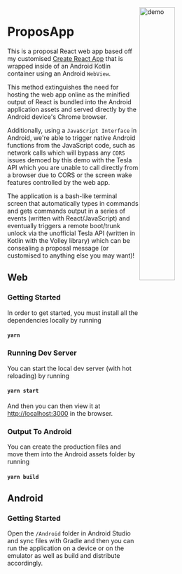 <img src='./demo.gif' align='right' width='40%' alt='demo'>

# ProposApp

This is a proposal React web app based off my customised [Create React App](https://github.com/HazAnwar/React-Boilerplate) that is wrapped inside of an Android Kotlin container using an Android `WebView`. 

This method extinguishes the need for hosting the web app online as the minified output of React is bundled into the Android application assets and served directly by the Android device's Chrome browser.

Additionally, using a `JavaScript Interface` in Android, we're able to trigger native Android functions from the JavaScript code, such as network calls which will bypass any `CORS` issues demoed by this demo with the Tesla API which you are unable to call directly from a browser due to CORS or the screen wake features controlled by the web app.

The application is a bash-like terminal screen that automatically types in commands and gets commands output in a series of events (written with React/JavaScript) and eventually triggers a remote boot/trunk unlock via the unofficial Tesla API (written in Kotlin with the Volley library) which can be consealing a proposal message (or customised to anything else you may want)!

## Web

### Getting Started

In order to get started, you must install all the dependencies locally by running

#### `yarn`

### Running Dev Server

You can start the local dev server (with hot reloading) by running

#### `yarn start`

And then you can then view it at [http://localhost:3000](http://localhost:3000) in the browser.

### Output To Android

You can create the production files and move them into the Android assets folder by running

#### `yarn build`

## Android

### Getting Started

Open the `/Android` folder in Android Studio and sync files with Gradle and then you can run the application on a device or on the emulator as well as build and distribute accordingly.
